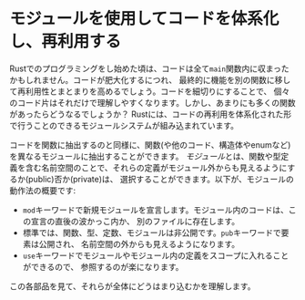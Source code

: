 <!-- # Using Modules to Reuse and Organize Code -->

# モジュールを使用してコードを体系化し、再利用する

<!-- When you start writing programs in Rust, your code might live solely in the -->
<!-- `main` function. As your code grows, you’ll eventually move functionality into -->
<!-- other functions for reuse and better organization. By splitting your code into -->
<!-- smaller chunks, each chunk is easier to understand on its own. But what happens -->
<!-- if you have too many functions? Rust has a module system that enables the reuse -->
<!-- of code in an organized fashion. -->

Rustでのプログラミングをし始めた頃は、コードは全て`main`関数内に収まったかもしれません。コードが肥大化するにつれ、
最終的に機能を別の関数に移して再利用性とまとまりを高めるでしょう。コードを細切りにすることで、
個々のコード片はそれだけで理解しやすくなります。しかし、あまりにも多くの関数があったらどうなるでしょうか？
Rustには、コードの再利用を体系化された形で行うことのできるモジュールシステムが組み込まれています。

<!-- In the same way that you extract lines of code into a function, you can extract -->
<!-- functions (and other code, like structs and enums) into different modules. A -->
<!-- *module* is a namespace that contains definitions of functions or types, and -->
<!-- you can choose whether those definitions are visible outside their module -->
<!-- (public) or not (private). Here’s an overview of how modules work: -->

コードを関数に抽出するのと同様に、関数(や他のコード、構造体やenumなど)を異なるモジュールに抽出することができます。
*モジュール*とは、関数や型定義を含む名前空間のことで、それらの定義がモジュール外からも見えるようにするか(public)否か(private)は、
選択することができます。以下が、モジュールの動作法の概要です:

<!-- * The `mod` keyword declares a new module. Code within the module appears -->
<!--   either immediately following this declaration within curly braces or in -->
<!--   another file. -->
<!-- * By default, functions, types, constants, and modules are private. The `pub` -->
<!--   keyword makes an item public and therefore visible outside its namespace. -->
<!-- * The `use` keyword brings modules, or the definitions inside modules, into -->
<!--   scope so it’s easier to refer to them. -->

* `mod`キーワードで新規モジュールを宣言します。モジュール内のコードは、この宣言の直後の波かっこ内か、
別のファイルに存在します。
* 標準では、関数、型、定数、モジュールは非公開です。`pub`キーワードで要素は公開され、
名前空間の外からも見えるようになります。
* `use`キーワードでモジュールやモジュール内の定義をスコープに入れることができるので、
参照するのが楽になります。

<!-- We’ll look at each of these parts to see how they fit into the whole. -->

この各部品を見て、それらが全体にどうはまり込むかを理解します。
